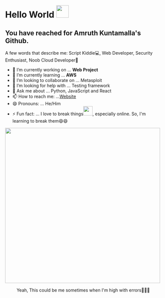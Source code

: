 # Hello World <img src="https://github.com/itsvinayak/itsvinayak/blob/master/assets/Hi.gif" width="40px">

## You have reached for Amruth Kuntamalla's Github.  
  A few words that describe me: Script Kiddie💻, Web Developer, Security Enthusiast, Noob Cloud Developer🤣 

- 🔭 I’m currently working on ... <b>Web Project</b>
- 🌱 I’m currently learning ... <b>AWS</b>
- 👯 I’m looking to collaborate on ... Metasploit
- 🤔 I’m looking for help with ... Testing framework
- 💬 Ask me about ... Python, JavaScript and React 
- 📫 How to reach me: ...[Website](http://www.therealscripts.com/author)
- 😄 Pronouns: ... He/Him
- ⚡ Fun fact: ... I love to break things<img src="https://github.com/itsvinayak/itsvinayak/blob/master/assets/code-cat.gif" width="30px">, especially online. So, I'm learning to break them😄😄

<img src="https://acegif.com/wp-content/uploads/cat-typing-2.gif" width="500px">
<p align="center">Yeah, This could be me sometimes when I'm high with errors🤣🤣🤣</p>

